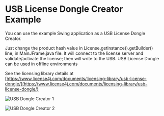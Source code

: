 # USB License Dongle Creator Example

You can use the example Swing application as a USB License Dongle Creator.

Just change the product hash value in License.getInstance().getBuilder() line, in MainJFrame.java file.
It will connect to the license server and validate/activate the license; then will write to the USB. USB License Dongle can be used in offline environments

See the licensing library details at [https://www.license4j.com/documents/licensing-library/usb-license-dongle/](https://www.license4j.com/documents/licensing-library/usb-license-dongle/)

![USB Dongle Creator 1](https://www.license4j.com/_images/usb1.png "example screenshot 1")

![USB Dongle Creator 2](https://www.license4j.com/_images/usb2.png "example screenshot 2")
